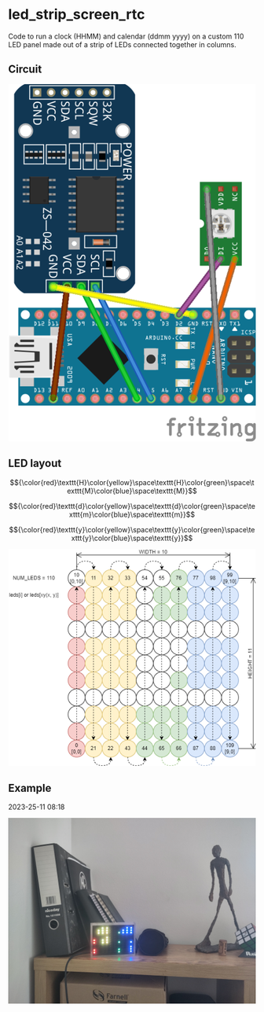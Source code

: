 # led_strip_screen_rtc

Code to run a clock (HHMM) and calendar (ddmm yyyy) on a custom 110 LED panel made out of a strip of LEDs connected together in columns.

## Circuit

![Circuit](img/led_strip_screen_rtc.png)

## LED layout

$${\color{red}\texttt{H}\color{yellow}\space\texttt{H}\color{green}\space\texttt{M}\color{blue}\space\texttt{M}}$$

$${\color{red}\texttt{d}\color{yellow}\space\texttt{d}\color{green}\space\texttt{m}\color{blue}\space\texttt{m}}$$

$${\color{red}\texttt{y}\color{yellow}\space\texttt{y}\color{green}\space\texttt{y}\color{blue}\space\texttt{y}}$$

![LED layout](img/LED_layout.drawio.png)

## Example

2023-25-11 08:18

![Example 2023-25-11 08:18](img/example_2023-25-11_08-18.jpg)
